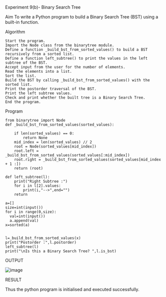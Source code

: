 Experiment 9(b)- Binary Search Tree

Aim
To write a Python program to build a Binary Search Tree (BST) using a built-in function.

Algorithm
```
Start the program.
Import the Node class from the binarytree module.
Define a function _build_bst_from_sorted_values() to build a BST recursively from a sorted list.
Define a function left_subtree() to print the values in the left subtree of the BST.
Accept input from the user for the number of elements.
Read the elements into a list.
Sort the list.
Build the BST by calling _build_bst_from_sorted_values() with the sorted list.
Print the postorder traversal of the BST.
Print the left subtree values.
Check and print whether the built tree is a Binary Search Tree.
End the program.

```
Program
```
from binarytree import Node
def _build_bst_from_sorted_values(sorted_values):
    
    if len(sorted_values) == 0:
        return None
    mid_index = len(sorted_values) // 2
    root = Node(sorted_values[mid_index])
    root.left = _build_bst_from_sorted_values(sorted_values[:mid_index])
    root.right = _build_bst_from_sorted_values(sorted_values[mid_index + 1 :])  
    return (root)

def left_subtree(l):
    print("Right Subtree :")
    for i in l[2].values:
        print(i,"-->",end="")
    return 

a=[]
size=int(input())
for i in range(0,size):
  val=int(input())
  a.append(val)
x=sorted(a)


l=_build_bst_from_sorted_values(x)
print("Postorder :",l.postorder)
left_subtree(l)
print("\nIs this a Binary Search Tree? ",l.is_bst)
```


OUTPUT

![image](https://github.com/user-attachments/assets/3f76d2b1-0b7e-49af-897c-27fdcb8c52a8)


RESULT

Thus the python program is initialised and executed successfully.
